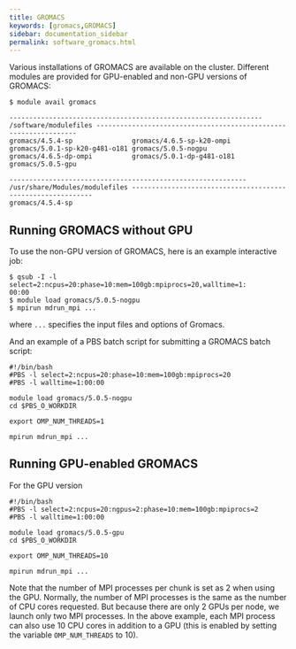 ```yaml
---
title: GROMACS
keywords: [gromacs,GROMACS]
sidebar: documentation_sidebar
permalink: software_gromacs.html
---
```




Various installations of GROMACS are available on the cluster.
Different modules are provided for GPU-enabled and non-GPU versions
of GROMACS:

~~~
$ module avail gromacs

---------------------------------------------------------------- /software/modulefiles -----------------------------------------------------------------
gromacs/4.5.4-sp               gromacs/4.6.5-sp-k20-ompi      gromacs/5.0.1-sp-k20-g481-o181 gromacs/5.0.5-nogpu
gromacs/4.6.5-dp-ompi          gromacs/5.0.1-dp-g481-o181     gromacs/5.0.5-gpu

------------------------------------------------------------ /usr/share/Modules/modulefiles ------------------------------------------------------------
gromacs/4.5.4-sp
~~~

## Running GROMACS without GPU

To use the non-GPU version of GROMACS,
here is an example interactive job:

~~~
$ qsub -I -l select=2:ncpus=20:phase=10:mem=100gb:mpiprocs=20,walltime=1:
00:00
$ module load gromacs/5.0.5-nogpu
$ mpirun mdrun_mpi ...
~~~

where `...` specifies the input files and options of Gromacs.

And an example of a PBS batch script for submitting a GROMACS batch script:

~~~
#!/bin/bash
#PBS -l select=2:ncpus=20:phase=10:mem=100gb:mpiprocs=20
#PBS -l walltime=1:00:00

module load gromacs/5.0.5-nogpu
cd $PBS_O_WORKDIR

export OMP_NUM_THREADS=1

mpirun mdrun_mpi ...
~~~

## Running GPU-enabled GROMACS

For the GPU version

~~~
#!/bin/bash
#PBS -l select=2:ncpus=20:ngpus=2:phase=10:mem=100gb:mpiprocs=2
#PBS -l walltime=1:00:00

module load gromacs/5.0.5-gpu
cd $PBS_O_WORKDIR

export OMP_NUM_THREADS=10

mpirun mdrun_mpi ...
~~~

Note that the number of MPI processes per chunk is set as 2 when using the GPU.
Normally, the number of MPI processes is the same as the number of CPU cores requested.
But because there are only 2 GPUs per node, we launch only two MPI processes.
In the above example, each MPI process can also use 10 CPU cores
in addition to a GPU (this is enabled by setting the variable `OMP_NUM_THREADS` to 10).

